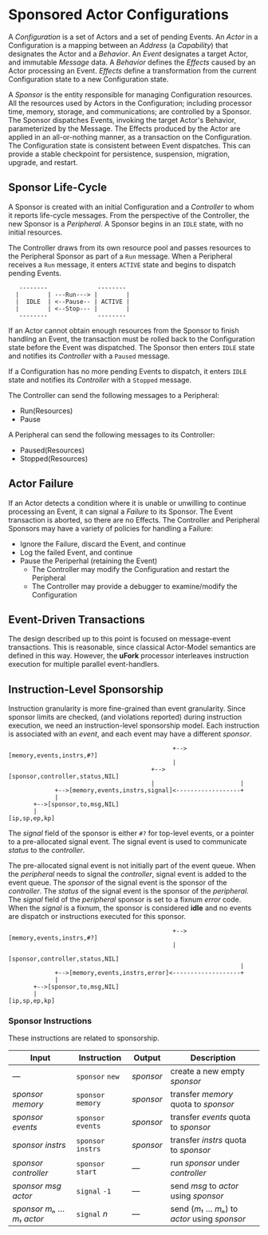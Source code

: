 # Sponsored Actor Configurations

A _Configuration_ is a set of Actors
and a set of pending Events.
An _Actor_ in a Configuration
is a mapping between an _Address_ (a _Capability_)
that designates the Actor
and a _Behavior_.
An _Event_ designates a target Actor,
and immutable _Message_ data.
A _Behavior_ defines the _Effects_ caused
by an Actor processing an Event.
_Effects_ define a transformation
from the current Configuration state
to a new Configuration state.

A _Sponsor_ is the entity responsible for
managing Configuration resources.
All the resources used by Actors in the Configuration;
including processor time, memory, storage, and communications;
are controlled by a Sponsor.
The Sponsor dispatches Events,
invoking the target Actor's Behavior,
parameterized by the Message.
The Effects produced by the Actor
are applied in an all-or-nothing manner,
as a transaction on the Configuration.
The Configuration state is consistent
between Event dispatches.
This can provide a stable checkpoint
for persistence, suspension, migration, upgrade, and restart.

## Sponsor Life-Cycle

A Sponsor is created with an initial Configuration
and a _Controller_ to whom it reports life-cycle messages.
From the perspective of the Controller,
the new Sponsor is a _Peripheral_.
A Sponsor begins in an `IDLE` state,
with no initial resources.

The Controller draws from its own resource pool
and passes resources to the Peripheral Sponsor
as part of a `Run` message.
When a Peripheral receives a `Run` message,
it enters `ACTIVE` state
and begins to dispatch pending Events.

```
   --------              --------
  |        | ---Run---> |        |
  |  IDLE  | <--Pause-- | ACTIVE |
  |        | <--Stop--- |        |
   --------              --------
```

If an Actor cannot obtain enough resources
from the Sponsor
to finish handling an Event,
the transaction must be rolled back
to the Configuration state
before the Event was dispatched.
The Sponsor then enters `IDLE` state
and notifies its _Controller_ with a `Paused` message.

If a Configuration has no more pending Events to dispatch,
it enters `IDLE` state
and notifies its _Controller_ with a `Stopped` message.

The Controller can send the following messages to a Peripheral:

  * Run(Resources)
  * Pause

A Peripheral can send the following messages to its Controller:

  * Paused(Resources)
  * Stopped(Resources)

## Actor Failure

If an Actor detects a condition
where it is unable or unwilling
to continue processing an Event,
it can signal a _Failure_
to its Sponsor.
The Event transaction is aborted,
so there are no Effects.
The Controller and Peripheral Sponsors
may have a variety of policies
for handling a Failure:

  * Ignore the Failure, discard the Event, and continue
  * Log the failed Event, and continue
  * Pause the Periperhal (retaining the Event)
    * The Controller may modify the Configuration and restart the Peripheral
    * The Controller may provide a debugger to examine/modify the Configuration

## Event-Driven Transactions

The design described up to this point
is focused on message-event transactions.
This is reasonable,
since classical Actor-Model semantics
are defined in this way.
However, the **uFork** processor
interleaves instruction execution
for multiple parallel event-handlers.

## Instruction-Level Sponsorship

Instruction granularity is more
fine-grained than event granularity.
Since sponsor limits are checked,
(and violations reported)
during instruction execution,
we need an instruction-level sponsorship model.
Each instruction is associated with an _event_,
and each event may have a different _sponsor_.

```
                                              +-->[memory,events,instrs,#?]
                                              |
                                        +-->[sponsor,controller,status,NIL]
                                        |                        |
             +-->[memory,events,instrs,signal]<------------------+
             |
       +-->[sponsor,to,msg,NIL]
       |
[ip,sp,ep,kp]
```

The _signal_ field of the sponsor
is either `#?` for top-level events,
or a pointer to a pre-allocated signal event.
The signal event is used
to communicate _status_ to the _controller_.

The pre-allocated signal event
is not initially part of the event queue.
When the _peripheral_ needs to signal the _controller_,
signal event is added to the event queue.
The _sponsor_ of the signal event
is the sponsor of the _controller_.
The _status_ of the signal event
is the sponsor of the _peripheral_.
The _signal_ field of the _peripheral_ sponsor
is set to a fixnum _error_ code.
When the _signal_ is a fixnum,
the sponsor is considered **idle**
and no events are dispatch
or instructions executed
for this sponsor.

```
                                              +-->[memory,events,instrs,#?]
                                              |
                                            [sponsor,controller,status,NIL]
                                                                 |
             +-->[memory,events,instrs,error]<-------------------+
             |
       +-->[sponsor,to,msg,NIL]
       |
[ip,sp,ep,kp]
```

### Sponsor Instructions

These instructions are related to sponsorship.

 Input                        | Instruction        | Output       | Description
------------------------------|--------------------|--------------|-------------------------------------
—                             | `sponsor` `new`    | _sponsor_    | create a new empty _sponsor_
_sponsor_ _memory_            | `sponsor` `memory` | _sponsor_    | transfer _memory_ quota to _sponsor_
_sponsor_ _events_            | `sponsor` `events` | _sponsor_    | transfer _events_ quota to _sponsor_
_sponsor_ _instrs_            | `sponsor` `instrs` | _sponsor_    | transfer _instrs_ quota to _sponsor_
_sponsor_ _controller_        | `sponsor` `start`  | —            | run _sponsor_ under _controller_
_sponsor_ _msg_ _actor_       | `signal` `-1`      | —            | send _msg_ to _actor_ using _sponsor_
_sponsor_ _mₙ_ … _m₁_ _actor_ | `signal` _n_       | —            | send (_m₁_ … _mₙ_) to _actor_ using _sponsor_

